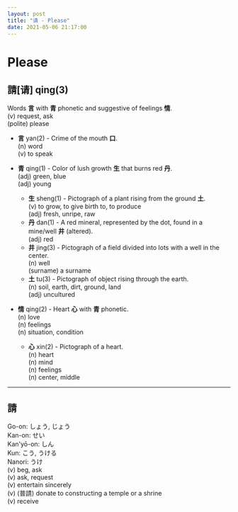 ```yaml
---
layout: post
title: "请 - Please"
date: 2021-05-06 21:17:00
---
```


# Please

## 請[请] qing(3)

Words **言** with **青** phonetic and suggestive of feelings **情**.  
(v) request, ask  
(polite) please  

- **言** yan(2) - Crime of the mouth **口**.  
(n) word  
(v) to speak  
- **青** qing(1) - Color of lush growth **生** that burns red **丹**.  
(adj) green, blue  
(adj) young  

    - **生** sheng(1) - Pictograph of a plant rising from the ground **土**.  
    (v) to grow, to give birth to, to produce  
    (adj) fresh, unripe, raw  
    - **丹** dan(1) - A red mineral, represented by the dot, found in a mine/well **井** (altered).  
    (adj) red  
    - **井** jing(3) - Pictograph of a field divided into lots with a well in the center.  
    (n) well  
    (surname) a surname  
    - **土** tu(3) - Pictograph of object rising through the earth.  
    (n) soil, earth, dirt, ground, land  
    (adj) uncultured  
- **情** qing(2) - Heart **心** with **青** phonetic.  
(n) love  
(n) feelings  
(n) situation, condition  
    - **心** xin(2) - Pictograph of a heart.  
    (n) heart  
    (n) mind  
    (n) feelings  
    (n) center, middle  


------

## 請

Go-on: しょう, じょう  
Kan-on: せい  
Kan'yō-on: しん  
Kun: こう, うける  
Nanori: うけ  
(v) beg, ask  
(v) ask, request  
(v) entertain sincerely  
(v) (普請) donate to constructing a temple or a shrine  
(v) receive 
